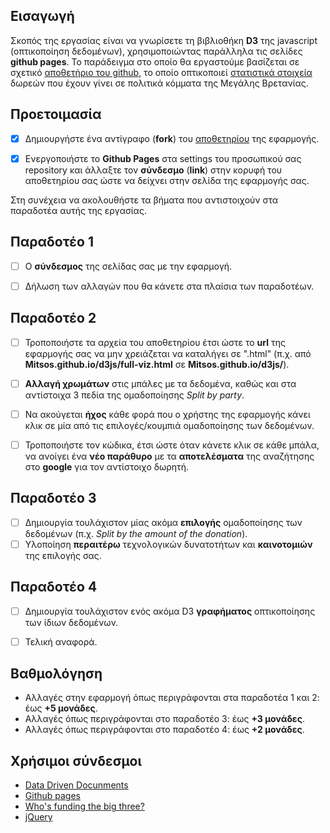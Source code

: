 ## Εισαγωγή

Σκοπός της εργασίας είναι να γνωρίσετε τη βιβλιοθήκη **D3** της javascript (οπτικοποίηση δεδομένων), χρησιμοποιώντας παράλληλα τις σελίδες **github pages**. Το παράδειγμα στο οποίο θα εργαστούμε βασίζεται σε σχετικό [αποθετήριο του github](https://github.com/neilhawkins/d3-uk-political-donations), το οποίο οπτικοποιεί [στατιστικά στοιχεία](http://neilhawkins.github.io/d3-uk-political-donations/full-viz.html) δωρεών που έχουν γίνει σε πολιτικά κόμματα της Μεγάλης Βρετανίας.


## Προετοιμασία
- [x] Δημιουργήστε ένα αντίγραφο (**fork**) του [αποθετηρίου](https://github.com/ioniodi/D3js) της εφαρμογής.

- [x] Ενεργοποιήστε το **Github Pages** στα settings του προσωπικού σας repository και άλλαξτε τον **σύνδεσμο** (**link**) στην κορυφή του αποθετηρίου σας ώστε να δείχνει στην σελίδα της εφαρμογής σας.

Στη συνέχεια να ακολουθήστε τα βήματα που αντιστοιχούν στα παραδοτέα αυτής της εργασίας.


## Παραδοτέο 1 

- [ ] Ο **σύνδεσμος** της σελίδας σας με την εφαρμογή.
- [ ] Δήλωση των αλλαγών που θα κάνετε στα πλαίσια των παραδοτέων.


## Παραδοτέο 2

- [ ] Τροποποιήστε τα αρχεία του αποθετηρίου έτσι ώστε το **url** της εφαρμογής σας να μην χρειάζεται να καταλήγει σε ".html" (π.χ. από **Mitsos.github.io/d3js/full-viz.html** σε **Mitsos.github.io/d3js/**).
- [ ] **Αλλαγή χρωμάτων** στις μπάλες με τα δεδομένα, καθώς και στα αντίστοιχα 3 πεδία της ομαδοποίησης *Split by party*.
- [ ] Να ακούγεται **ήχος** κάθε φορά που ο χρήστης της εφαρμογής κάνει κλικ σε μία από τις επιλογές/κουμπιά ομαδοποίησης των δεδομένων.
- [ ] Τροποποιήστε τον κώδικα, έτσι ώστε όταν κάνετε κλικ σε κάθε μπάλα, να ανοίγει ένα **νέο παράθυρο** με τα **αποτελέσματα** της αναζήτησης στο **google** για τον αντίστοιχο δωρητή.


## Παραδοτέο 3

- [ ] Δημιουργία τουλάχιστον μίας ακόμα **επιλογής** ομαδοποίησης των δεδομένων (π.χ. *Split by the amount of the donation*).
- [ ] Υλοποίηση **περαιτέρω** τεχνολογικών δυνατοτήτων και **καινοτομιών** της επιλογής σας.

## Παραδοτέο 4

- [ ] Δημιουργία τουλάχιστον ενός ακόμα D3 **γραφήματος** οπτικοποίησης των ίδιων δεδομένων.
- [ ] Τελική αναφορά.


## Βαθμολόγηση

* Αλλαγές στην εφαρμογή όπως περιγράφονται στα παραδοτέα 1 και 2: έως **+5 μονάδες**.
* Αλλαγές όπως περιγράφονται στο παραδοτέο 3: έως **+3 μονάδες**.
* Αλλαγές όπως περιγράφονται στο παραδοτέο 4: έως **+2 μονάδες**.


## Χρήσιμοι σύνδεσμοι

* [Data Driven Docunments](https://d3js.org/)
* [Github pages](https://pages.github.com/)
* [Who's funding the big three?](https://github.com/neilhawkins/d3-uk-political-donations)
* [jQuery](https://jquery.com/)
